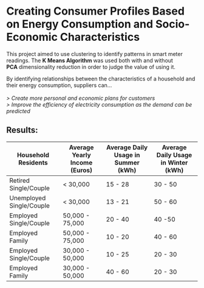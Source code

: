 
<h1> Creating Consumer Profiles Based on Energy Consumption and Socio-Economic Characteristics </h1> 

<p> This project aimed to use clustering to identify patterns in smart meter readings. The <b> K Means Algorithm </b> was used both with and without</br>
    <b> PCA </b> dimensionality reduction in order to judge the value of using it. </br></p>

<p> By identifying relationships between the characteristics of a household and their energy consumption, suppliers can... </br>
    </br> 
    <i>
    >  Create more personal and economic plans for customers </br>
    >  Improve the efficiency of electricity consumption as the demand can be predicted
    </i>
<h2> Results:  </h2>

Household Residents | Average Yearly Income (Euros) | Average Daily Usage in Summer (kWh) | Average Daily Usage in Winter (kWh)
------------ | ------------- | ------------- | -------------
|Retired Single/Couple | < 30,000 | 15 - 28 | 30 - 50
Unemployed Single/Couple | < 30,000 | 13 - 21 | 50 - 60
|Employed Single/Couple | 50,000 - 75,000 | 20 - 40 | 40 -50
Employed Family | 50,000 - 75,000 | 10 - 20 | 40 - 60
|Employed Single/Couple | 30,000 - 50,000 | 10 - 25 | 20 - 30
Employed Family | 30,000 - 50,000 | 40 - 60 | 20 - 30
